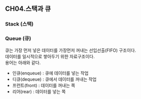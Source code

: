 ## CH04.스택과 큐

### Stack (스택)


### Queue (큐)
큐는 가장 먼저 넣은 데이터를 가장먼저 꺼내는 선입선출(FIFO) 구조이다.   
데이터를 일시적으로 쌓아두기 위한 자료구조이다.  
용어는 아래와 같다.  
* 인큐(enqueue) : 큐에 데이터를 넣는 작업
* 디큐(dequeue) : 큐에서 데이터를 꺼내는 작업
* 프런트(front) : 데이터를 꺼내는 쪽
* 리어(rear) : 데이터를 넣는 쪽